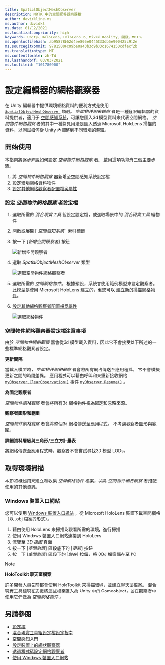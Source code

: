 ```yaml
---
title: SpatialObjectMeshObserver
description: MRTK 中的空間網格觀察器檔
author: davidkline-ms
ms.author: davidkl
ms.date: 01/12/2021
ms.localizationpriority: high
keywords: Unity、HoloLens、HoloLens 2、Mixed Reality、開發、MRTK、
ms.openlocfilehash: ab95878b62d4ee805e0445833db5e900425c912e
ms.sourcegitcommit: 97815006c09be0a43b3d9b33c1674150cdfecf2b
ms.translationtype: MT
ms.contentlocale: zh-TW
ms.lasthandoff: 03/03/2021
ms.locfileid: "101780900"
---
```

# <a name="configuring-mesh-observers-for-the-editor"></a>設定編輯器的網格觀察器

在 Unity 編輯器中提供環境網格資料的便利方式是使用 [`SpatialObjectMeshObserver`](xref:Microsoft.MixedReality.Toolkit.SpatialObjectMeshObserver.SpatialObjectMeshObserver) 類別。 *空間物件網格觀察* 者是一種僅限編輯器的資料提供者，適用于 [空間感知系統](SpatialAwarenessGettingStarted.md)，可讓您匯入3d 模型資料來代表空間網格。 *空間物件網格觀察* 者的其中一種常見用法是匯入透過 Microsoft HoloLens 掃描的資料，以測試如何從 Unity 內調整到不同環境的體驗。

## <a name="getting-started"></a>開始使用

本指南將逐步解說如何設定 *空間物件網格觀察* 者。 啟用這項功能有三個主要步驟。

1. 將 *空間物件網格觀察* 器新增至空間感知系統設定檔
1. 設定環境網格資料物件
1. [設定其他網格觀察者配置檔案屬性](ConfiguringSpatialAwarenessMeshObserver.md)

### <a name="set-up-a-spatial-object-mesh-observer-profile"></a>設定 *空間物件網格觀察* 者設定檔

1. 選取所需的 *混合現實工具* 組設定設定檔，或選取場景中的 *混合現實工具* 組物件
1. 開啟或展開 [ *空間感知系統* ] 索引標籤
1. 按一下 *[新增空間觀察者]* 按鈕

    ![新增空間觀察者](../images/spatial-awareness/AddObserver.png)

1. 選取 *SpatialObjectMeshObserver* 類型

    ![選取空間物件網格觀察者](../images/spatial-awareness/SelectObjectObserver.png)

1. 選取所需的 *空間網格物件*。 根據預設，系統會使用範例模型來設定觀察者。 此模型是使用 Microsoft HoloLens 建立的，但您可以 [建立新的掃描網格物件](#acquiring-environment-scans)。
1. [設定其他網格觀察者配置檔案屬性](ConfiguringSpatialAwarenessMeshObserver.md)

    ![選取網格物件](../images/spatial-awareness/ObjectObserverProfile.png)

### <a name="spatial-object-mesh-observer-profile-notes"></a>空間物件網格觀察器設定檔注意事項

由於 *空間物件網格觀察* 器會從3d 模型載入資料，因此它不會接受以下所述的一些標準網格觀察者設定。

**更新間隔**

當載入模型時，  *空間物件網格觀察* 者會將所有網格傳送至應用程式。 它不會模擬更新之間的時間差異。 應用程式可以藉由呼叫和來重新接收網格 [`myObserver.ClearObservation()`](xref:Microsoft.MixedReality.Toolkit.SpatialAwareness.IMixedRealitySpatialAwarenessObserver.ClearObservations) 事件 [`myObserver.Resume()`](xref:Microsoft.MixedReality.Toolkit.SpatialAwareness.IMixedRealitySpatialAwarenessObserver.Resume) 。

**為固定觀察者**

*空間物件網格觀察* 者會將所有3d 網格物件視為固定和忽略來源。

**觀察者圖形和範圍**

*空間物件網格觀察* 者會將整個3d 網格傳送至應用程式。 不考慮觀察者圖形與範圍。

**詳細資料層級與三角形/三立方計量表**

將網格傳送至應用程式時，觀察者不會嘗試尋找3D 模型 LODs。

## <a name="acquiring-environment-scans"></a>取得環境掃描

本節將概述用來建立和收集 *空間網格物件* 檔案，以與 *空間物件網格觀察* 者搭配使用的其他資訊。

### <a name="windows-device-portal"></a>Windows 裝置入口網站

您可以使用 [Windows 裝置入口網站](https://docs.microsoft.com/windows/mixed-reality/using-the-windows-device-portal) ，從 Microsoft HoloLens 裝置下載空間網格（以 .obj 檔案的形式）。

1. 藉由使用 HoloLens 來掃描及觀看所需的環境，進行掃描
1. 使用 Windows 裝置入口網站連接到 HoloLens
1. 流覽至 *3D 視圖* 頁面
1. 按一下 [*空間對應*] 區段底下的 [*更新*] 按鈕
1. 按一下 [*空間對應*] 區段下的 [*儲存*] 按鈕，將 OBJ 檔案儲存至 PC

> [!NOTE]
> **HoloToolkit 聊天室檔案**
>
> 許多開發人員先前都會使用 HoloToolkit 來掃描環境，並建立聊天室檔案。 混合現實工具組現在支援將這些檔案匯入為 Unity 中的 Gameobject，並在觀察者中使用它們做為 *空間網格物件* 。

## <a name="see-also"></a>另請參閱

- [設定檔](../profiles/Profiles.md)
- [混合現實工具組設定檔設定指南](../../configuration/MixedRealityConfigurationGuide.md)
- [空間感知入門](SpatialAwarenessGettingStarted.md)
- [設定裝置上的網狀觀察器](ConfiguringSpatialAwarenessMeshObserver.md)
- [透過程式碼設定網格觀察者](UsageGuide.md)
- [使用 Windows 裝置入口網站](https://docs.microsoft.com/windows/mixed-reality/using-the-windows-device-portal)
